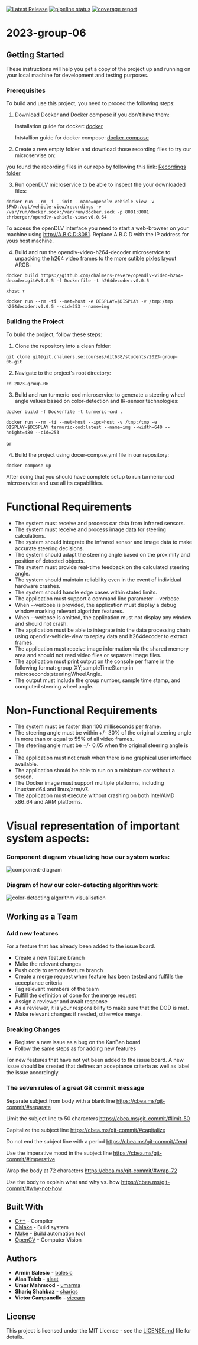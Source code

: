 [![Latest Release](https://git.chalmers.se/courses/dit638/students/2023-group-06/-/badges/release.svg)](https://git.chalmers.se/courses/dit638/students/2023-group-06/-/releases)
[![pipeline status](https://git.chalmers.se/courses/dit638/students/2023-group-06/badges/main/pipeline.svg)](https://git.chalmers.se/courses/dit638/students/2023-group-06/-/pipelines)
[![coverage report](https://git.chalmers.se/courses/dit638/students/2023-group-06/badges/a8-bonus/coverage.svg)](https://git.chalmers.se/courses/dit638/students/2023-group-06/-/graphs/main/charts)

# 2023-group-06

## Getting Started

These instructions will help you get a copy of the project up and running on your local machine for development and testing purposes.

### Prerequisites

To build and use this project, you need to proced the following steps:

1. Download Docker and Docker compose if you don't have them:

   Installation guide for docker: [docker](https://docs.docker.com/engine/install/)

   Intstallion guide for docker compose: [docker-compose](https://docs.docker.com/compose/install/)

2. Create a new empty folder and download those recording files to try our microservise on:

you found the recording files in our repo by following this link: [Recordings folder](https://git.chalmers.se/courses/dit638/students/2023-group-06/-/tree/main/recordings)

3. Run openDLV microservice to be able to inspect the your downloaded files:

```
docker run --rm -i --init --name=opendlv-vehicle-view -v $PWD:/opt/vehicle-view/recordings -v /var/run/docker.sock:/var/run/docker.sock -p 8081:8081 chrberger/opendlv-vehicle-view:v0.0.64

```

To access the openDLV interface you need to start a web-browser on your machine using http://A.B.C.D:8081. Replace A.B.C.D with the IP address for yous host machine.

4. Build and run the opendlv-video-h264-decoder microservice to unpacking the h264 video frames to the more sutible pixles layout ARGB:

```
docker build https://github.com/chalmers-revere/opendlv-video-h264-decoder.git#v0.0.5 -f Dockerfile -t h264decoder:v0.0.5

xhost +

docker run --rm -ti --net=host -e DISPLAY=$DISPLAY -v /tmp:/tmp h264decoder:v0.0.5 --cid=253 --name=img
```

### Building the Project

To build the project, follow these steps:

1. Clone the repository into a clean folder:

```
git clone git@git.chalmers.se:courses/dit638/students/2023-group-06.git
```

2. Navigate to the project's root directory:

```
cd 2023-group-06
```

3. Build and run turmeric-cod microservice to generate a steering wheel angle values based on color-detection and IR-sensor technologies:

```
docker build -f Dockerfile -t turmeric-cod .

docker run --rm -ti --net=host --ipc=host -v /tmp:/tmp -e DISPLAY=$DISPLAY termuric-cod:latest --name=img --width=640 --height=480 --cid=253
```

or

4. Build the project using docer-compse.yml file in our repository:

```
docker compose up

```

After doing that you should have complete setup to run turmeric-cod microservice and use all its capabilities.

# Functional Requirements

- The system must receive and process car data from infrared sensors.
- The system must receive and process image data for steering calculations.
- The system should integrate the infrared sensor and image data to make accurate steering decisions.
- The system should adapt the steering angle based on the proximity and position of detected objects.
- The system must provide real-time feedback on the calculated steering angle.
- The system should maintain reliability even in the event of individual hardware crashes.
- The system should handle edge cases within stated limits.
- The application must support a command line parameter --verbose.
- When --verbose is provided, the application must display a debug window marking relevant algorithm features.
- When --verbose is omitted, the application must not display any window and should not crash.
- The application must be able to integrate into the data processing chain using opendlv-vehicle-view to replay data and h264decoder to extract frames.
- The application must receive image information via the shared memory area and should not read video files or separate image files.
- The application must print output on the console per frame in the following format: group_XY;sampleTimeStamp in microseconds;steeringWheelAngle.
- The output must include the group number, sample time stamp, and computed steering wheel angle.

# Non-Functional Requirements

- The system must be faster than 100 milliseconds per frame.
- The steering angle must be within +/- 30% of the original steering angle in more than or equal to 55% of all video frames.
- The steering angle must be +/- 0.05 when the original steering angle is 0.
- The application must not crash when there is no graphical user interface available.
- The application should be able to run on a miniature car without a screen.
- The Docker image must support multiple platforms, including linux/amd64 and linux/arm/v7.
- The application must execute without crashing on both Intel/AMD x86_64 and ARM platforms.

# Visual representation of important system aspects:

### Component diagram visualizing how our system works:

![component-diagram](diagrams/component-digram-dit639.drawio.png)

### Diagram of how our color-detecting algorithm work:

![color-detecting algorithm visualisation](diagrams/algorithm-visualisation.drawio.png)

## Working as a Team

### Add new features

For a feature that has already been added to the issue board.

- Create a new feature branch
- Make the relevant changes
- Push code to remote feature branch
- Create a merge request when feature has been tested and fulfills the acceptance criteria
- Tag relevant members of the team
- Fulfill the definition of done for the merge request
- Assign a reviewer and await response
- As a reviewer, it is your responsibility to make sure that the DOD is met.
- Make relevant changes if needed, otherwise merge.

### Breaking Changes

- Register a new issue as a bug on the KanBan board
- Follow the same steps as for adding new features

For new features that have not yet been added to the issue board. A new issue should be created that defines an acceptance criteria as well as label the issue accordingly.

### The seven rules of a great Git commit message

Separate subject from body with a blank line https://cbea.ms/git-commit/#separate

Limit the subject line to 50 characters https://cbea.ms/git-commit/#limit-50

Capitalize the subject line https://cbea.ms/git-commit/#capitalize

Do not end the subject line with a period https://cbea.ms/git-commit/#end

Use the imperative mood in the subject line https://cbea.ms/git-commit/#imperative

Wrap the body at 72 characters https://cbea.ms/git-commit/#wrap-72

Use the body to explain what and why vs. how https://cbea.ms/git-commit/#why-not-how

## Built With

- [G++](https://gcc.gnu.org/) - Compiler
- [CMake](https://cmake.org/) - Build system
- [Make](https://www.gnu.org/software/make/) - Build automation tool
- [OpenCV](https://opencv.org/) - Computer Vision

## Authors

- **Armin Balesic** - [balesic](https://git.chalmers.se/balesic)
- **Alaa Taleb** - [alaat](https://git.chalmers.se/alaat)
- **Umar Mahmood** - [umarma](https://git.chalmers.se/umarma)
- **Shariq Shahbaz** - [shariqs](https://git.chalmers.se/shariqs)
- **Victor Campanello** - [viccam](https://git.chalmers.se/viccam)

## License

This project is licensed under the MIT License - see the [LICENSE.md](LICENSE.md) file for details.
